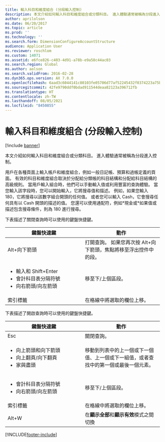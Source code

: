 ```yaml
---
title: 輸入科目和維度組合 (分段輸入控制)
description: 本文介紹如何輸入科目和維度組合或分類科目。 進入體驗通常被稱為分段進入控制。
author: aprilolson
ms.date: 06/20/2017
ms.topic: article
ms.prod: ''
ms.technology: ''
ms.search.form: DimensionConfigureAccountStructure
audience: Application User
ms.reviewer: roschlom
ms.custom: 14071
ms.assetid: e6fce826-c403-4d91-a78b-e9a58c44ac03
ms.search.region: Global
ms.author: aolson
ms.search.validFrom: 2016-02-28
ms.dyn365.ops.version: AX 7.0.0
ms.openlocfilehash: 6aad3c6044141c80103fe05706d77af52245432f0374223a75b2ba63b2c9a89b
ms.sourcegitcommit: 42fe9790ddf0bdad911544deaa82123a396712fb
ms.translationtype: HT
ms.contentlocale: zh-TW
ms.lasthandoff: 08/05/2021
ms.locfileid: "8450855"
---
```

# <a name="enter-account-and-dimension-combinations-segmented-entry-control"></a>輸入科目和維度組合 (分段輸入控制)

[!include [banner](../includes/banner.md)]

本文介紹如何輸入科目和維度組合或分類科目。 進入體驗通常被稱為分段進入控制。

用戶在各種頁面上輸入帳戶和維度組合，例如一般日記帳、預算和過帳定義的頁面。 有效的科目和維度組合取決於分配給分類帳的科目結構和分配給科目結構的高級規則。 當用戶輸入組合時，他們可以手動輸入值或利用豐富的查詢體驗。 當您輸入該字段時，您可以開始輸入，它將搜尋值和描述。 例如，如果您輸入 180，它將搜尋以該數字組合開頭的任何值。 或者您可以輸入 Cash，它會搜尋任何具有以 Cash 開頭的描述的值。 您還可以使用通配符，例如\*現金或\*如果值或描述包含搜尋條件，則為 180 進行搜尋。 

下表描述了關閉查詢時可以使用的鍵盤快捷鍵。

<table>
<colgroup>
<col width="50%" />
<col width="50%" />
</colgroup>
<thead>
<tr class="header">
<th>鍵盤快速鍵</th>
<th>動作</th>
</tr>
</thead>
<tbody>
<tr class="odd">
<td>Alt+向下箭頭</td>
<td>打開查詢。 如果您再次按 Alt+向下箭頭，焦點將移至浮出控件中的段。</td>
</tr>
<tr class="even">
<td><ul>
<li>輸入和 Shift+Enter</li>
<li>會計科目表分隔符號</li>
<li>向右箭頭/向左箭頭</li>
</ul></td>
<td>移至下/上個區段。</td>
</tr>
<tr class="odd">
<td>索引標籤</td>
<td>在格線中將選取的欄位上移。</td>
</tr>
</tbody>
</table>

下表描述了開啟查詢時可以使用的鍵盤快捷鍵。

<table>
<colgroup>
<col width="50%" />
<col width="50%" />
</colgroup>
<thead>
<tr class="header">
<th>鍵盤快速鍵</th>
<th>動作</th>
</tr>
</thead>
<tbody>
<tr class="odd">
<td>Esc</td>
<td>關閉查詢。</td>
</tr>
<tr class="even">
<td><ul>
<li>向上箭頭和向下箭頭</li>
<li>向上翻頁/向下翻頁</li>
<li>家與盡頭</li>
</ul></td>
<td>移動到列表中的上一個或下一個值、上一個或下一組值，或者查找中的第一個或最後一個元素。</td>
</tr>
<tr class="odd">
<td><ul>
<li>會計科目表分隔符號</li>
<li>向右箭頭/向左箭頭</li>
</ul></td>
<td>移至下/上個區段。</td>
</tr>
<tr class="even">
<td>索引標籤</td>
<td>在格線中將選取的欄位上移。</td>
</tr>
<tr class="odd">
<td>Alt+W</td>
<td>在<strong>顯示全部</strong>和<strong>顯示有效</strong>模式之間切換</td>
</tr>
</tbody>
</table>







[!INCLUDE[footer-include](../../includes/footer-banner.md)]